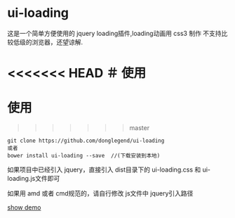 # ui-loading
这是一个简单方便使用的 jquery loading插件,loading动画用 css3 制作
不支持比较低级的浏览器，还望谅解.

<<<<<<< HEAD
＃ 使用
=======
# 使用
>>>>>>> master
```
git clone https://github.com/donglegend/ui-loading
或者
bower install ui-loading --save  //(下载安装到本地)
```
如果项目中已经引入 jquery，直接引入 dist目录下的  ui-loading.css  和  ui-loading.js文件即可

如果用 amd 或者 cmd规范的，请自行修改 js文件中 jquery引入路径

[show demo]()